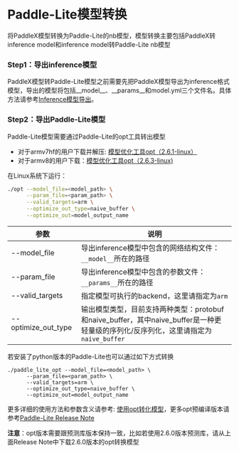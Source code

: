 # Paddle-Lite模型转换
将PaddleX模型转换为Paddle-Lite的nb模型，模型转换主要包括PaddleX转inference model和inference model转Paddle-Lite nb模型
### Step1：导出inference模型
PaddleX模型转Paddle-Lite模型之前需要先把PaddleX模型导出为inference格式模型，导出的模型将包括__model__、__params__和model.yml三个文件名。具体方法请参考[Inference模型导出](../export_model.md)。
### Step2：导出Paddle-Lite模型
Paddle-Lite模型需要通过Paddle-Lite的opt工具转出模型
- 对于armv7hf的用户下载并解压: [模型优化工具opt（2.6.1-linux）](https://bj.bcebos.com/paddlex/deploy/Rasoberry/opt.zip)
- 对于armv8的用户下载：[模型优化工具opt（2.6.3-linux)](https://github.com/PaddlePaddle/Paddle-Lite/releases/download/v2.6.3/opt_linux)  

在Linux系统下运行：
``` bash
./opt --model_file=<model_path> \
      --param_file=<param_path> \
      --valid_targets=arm \
      --optimize_out_type=naive_buffer \
      --optimize_out=model_output_name
```
|  参数   | 说明  |
|  ----  | ----  |
| --model_file  | 导出inference模型中包含的网络结构文件：`__model__`所在的路径|
| --param_file  | 导出inference模型中包含的参数文件：`__params__`所在的路径|
| --valid_targets  |指定模型可执行的backend，这里请指定为`arm`|
| --optimize_out_type | 输出模型类型，目前支持两种类型：protobuf和naive_buffer，其中naive_buffer是一种更轻量级的序列化/反序列化，这里请指定为`naive_buffer`|  


若安装了python版本的Paddle-Lite也可以通过如下方式转换
```
./paddle_lite_opt --model_file=<model_path> \
      --param_file=<param_path> \
      --valid_targets=arm \
      --optimize_out_type=naive_buffer \
      --optimize_out=model_output_name
```

更多详细的使用方法和参数含义请参考: [使用opt转化模型](https://paddle-lite.readthedocs.io/zh/latest/user_guides/opt/opt_bin.html)，更多opt预编译版本请参考[Paddle-Lite Release Note](https://github.com/PaddlePaddle/Paddle-Lite/releases)

**注意**：opt版本需要跟预测库版本保持一致，比如若使用2.6.0版本预测库，请从上面Release Note中下载2.6.0版本的opt转换模型
